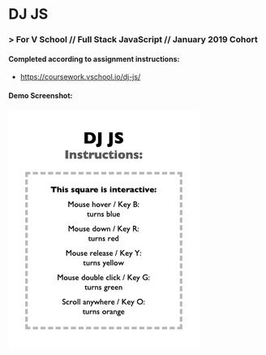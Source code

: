 # DJ JS
### > For V School // Full Stack JavaScript // January 2019 Cohort

#### Completed according to assignment instructions: 
- https://coursework.vschool.io/dj-js/

#### Demo Screenshot:
<a href="http://htmlpreview.github.com/?https://github.com/yummywakame/V-School-Assignments/blob/master/exercises/week-02/11-dj-js/index.html"><img src="screenshot.png"></a>
